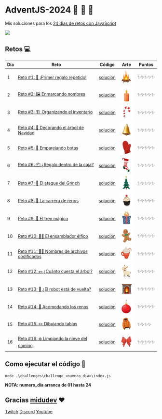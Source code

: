 # AdventJS-2024 :santa: :christmas_tree: :bell:

Mis soluciones para los [24 días de retos con JavaScript](https://adventjs.dev/es)

<img src="https://adventjs.dev/logo.webp" height="200" />

## Retos :computer:

| Día | Reto                                                                                     | Código                           | Arte                                                                                                                                       | Puntos |
| --- | ---------------------------------------------------------------------------------------- | -------------------------------- | ------------------------------------------------------------------------------------------------------------------------------------------ | ------ |
| 1   | [Reto #1: 🎁 ¡Primer regalo repetido!](https://adventjs.dev/es/challenges/2024/1) | [solución](./challenges/challenge_1/index.js) | <img src="./img/1.png" width="50" height="50" /> | ✨✨✨✨✨    |
| 2   | [Reto #2: 🖼️ Enmarcando nombres](https://adventjs.dev/es/challenges/2024/2) | [solución](./challenges/challenge_2/index.js) | <img src="./img/2.png" width="50" height="50" /> | ✨✨✨✨✨    |
| 3   | [Reto #3: 🏗️ Organizando el inventario](https://adventjs.dev/es/challenges/2024/3) | [solución](./challenges/challenge_3/index.js) | <img src="./img/3.png" width="50" height="50" /> | ✨✨✨✨✨    |
| 4   | [Reto #4: 🎄 Decorando el árbol de Navidad](https://adventjs.dev/es/challenges/2024/4) | [solución](./challenges/challenge_4/index.js) | <img src="./img/4.png" width="50" height="50" /> | ✨✨✨✨✨    |
| 5   | [Reto #5: 👞 Emparejando botas](https://adventjs.dev/es/challenges/2024/5) | [solución](./challenges/challenge_5/index.js) | <img src="./img/5.png" width="50" height="50" /> | ✨✨✨✨✨    |
| 6   | [Reto #6: 📦 ¿Regalo dentro de la caja?](https://adventjs.dev/es/challenges/2024/6) | [solución](./challenges/challenge_6/index.js) | <img src="./img/6.png" width="50" height="50" /> | ✨✨✨✨✨    |
| 7   | [Reto #7: 👹 El ataque del Grinch](https://adventjs.dev/es/challenges/2024/7) | [solución](./challenges/challenge_7/index.js) | <img src="./img/7.png" width="50" height="50" /> | ✨✨✨✨✨    |
| 8   | [Reto #8: 🦌 La carrera de renos](https://adventjs.dev/es/challenges/2024/8) | [solución](./challenges/challenge_8/index.js) | <img src="./img/8.png" width="50" height="50" /> | ✨✨✨✨✨    |
| 9   | [Reto #9: 🚂 El tren mágico](https://adventjs.dev/es/challenges/2024/9) | [solución](./challenges/challenge_9/index.js) | <img src="./img/9.png" width="50" height="50" /> | ✨✨✨✨✨    |
| 10  | [Reto #10: 👩‍💻 El ensamblador élfico](https://adventjs.dev/es/challenges/2024/10) | [solución](./challenges/challenge_10/index.js) | <img src="./img/10.png" width="50" height="50" /> | ✨✨✨✨✨    |
| 11  | [Reto #11: 🏴‍☠️ Nombres de archivos codificados](https://adventjs.dev/es/challenges/2024/11) | [solución](./challenges/challenge_11/index.js) | <img src="./img/11.png" width="50" height="50" /> | ✨✨✨✨✨    |
| 12  | [Reto #12: 💵 ¿Cuánto cuesta el árbol?](https://adventjs.dev/es/challenges/2024/12) | [solución](./challenges/challenge_12/index.js) | <img src="./img/12.png" width="50" height="50" /> | ✨✨✨✨✨    |
| 13  | [Reto #13: 🤖 ¿El robot está de vuelta?](https://adventjs.dev/es/challenges/2024/13) | [solución](./challenges/challenge_13/index.js) | <img src="./img/13.png" width="50" height="50" /> | ✨✨✨✨✨    |
| 14  | [Reto #14: 🦌 Acomodando los renos](https://adventjs.dev/es/challenges/2024/14) | [solución](./challenges/challenge_14/index.js) | <img src="./img/14.png" width="50" height="50" /> | ✨✨✨✨✨    |
| 15  | [Reto #15: ✏️ Dibujando tablas](https://adventjs.dev/es/challenges/2024/15) | [solución](./challenges/challenge_15/index.js) | <img src="./img/15.png" width="50" height="50" /> | ✨✨✨✨    |
| 16  | [Reto #16: ❄️ Limpiando la nieve del camino](https://adventjs.dev/es/challenges/2024/16) | [solución](./challenges/challenge_16/index.js) | <img src="./img/16.png" width="50" height="50" /> | ✨✨✨✨✨   |

## Como ejecutar el código :running:

```
node .\challenges\challenge_<numero_dia>\index.js
```

**NOTA: numero_dia arranca de 01 hasta 24**

## Gracias [midudev](https://twitter.com/midudev) :heart:

[Twitch](https://twitch.tv/midudev) [Discord](https://discord.gg/midudev) [Youtube](https://youtube.com/midudev)